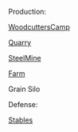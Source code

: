 Production:

[WoodcuttersCamp](https://sketchfab.com/3d-models/medieval-house-low-poly-for-gamedev-07b3c4f707eb4f419170563ede3557e4)

[Quarry]()

[SteelMine]()

[Farm]()

Grain Silo

Defense:

[Stables]()

